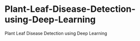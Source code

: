 # Plant-Leaf-Disease-Detection-using-Deep-Learning
Plant Leaf Disease Detection using Deep Learning
